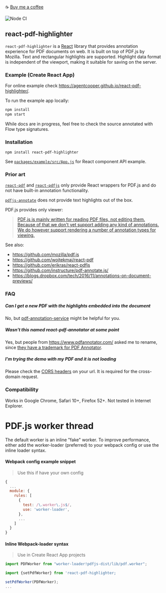 ☕️ [Buy me a coffee](https://www.paypal.com/cgi-bin/webscr?cmd=_s-xclick&hosted_button_id=SC4D2NS8G2JJ8&source=url)

![Node CI](https://github.com/agentcooper/react-pdf-highlighter/workflows/Node%20CI/badge.svg)

## react-pdf-highlighter

`react-pdf-highlighter` is a [React](https://reactjs.org/) library that provides annotation experience for PDF documents on web. It is built on top of PDF.js by Mozilla. Text and rectangular highlights are supported. Highlight
data format is independent of the viewport, making it suitable for saving on the
server.

### Example (Create React App)

For online example check <https://agentcooper.github.io/react-pdf-highlighter/>.

To run the example app locally:

```sh
npm install
npm start
```

While docs are in progress, feel free to check the source annotated with Flow
type signatures.

### Installation

`npm install react-pdf-highlighter`

See
[`packages/example/src/App.js`](https://github.com/agentcooper/react-pdf-highlighter/blob/master/packages/example/src/App.js)
for React component API example.

### Prior art

[`react-pdf`](https://github.com/wojtekmaj/react-pdf) and
[`react-pdfjs`](https://github.com/erikras/react-pdfjs) only provide React
wrappers for PDF.js and do not have built-in annotation functionality.

[`pdfjs-annotate`](https://github.com/instructure/pdf-annotate.js/) does not
provide text highlights out of the box.

PDF.js provides only viewer:

> [PDF.js is mainly written for reading PDF files, not editing them. Because of that we don't yet support adding any kind of annotations. We do however support rendering a number of annotation types for viewing.](https://github.com/mozilla/pdf.js/wiki/Frequently-Asked-Questions#is-it-possible-to-add-annotations-to-a-pdf)

See also:

- <https://github.com/mozilla/pdf.js>
- <https://github.com/wojtekmaj/react-pdf>
- <https://github.com/erikras/react-pdfjs>
- <https://github.com/instructure/pdf-annotate.js/>
- <https://blogs.dropbox.com/tech/2016/11/annotations-on-document-previews/>

### FAQ

##### Can I get a new PDF with the highlights embedded into the document

No, but [pdf-annotation-service](https://github.com/agentcooper/pdf-annotation-service) might be helpful for you.

##### Wasn't this named react-pdf-annotator at some point

Yes, but people from <https://www.pdfannotator.com/> asked me to rename, since [they have a trademark for PDF Annotator](https://www.pdfannotator.com/en/help/infodisclaimer).

##### I'm trying the demo with my PDF and it is not loading

Please check the [CORS headers](https://developer.mozilla.org/en-US/docs/Web/HTTP/CORS) on your url. It is required for the cross-domain request.

### Compatibility

Works in Google Chrome, Safari 10+, Firefox 52+. Not tested in Internet
Explorer.

# PDF.js worker thread

The default worker is an inline "fake" worker. To improve performance, either add the worker-loader (preferred) to your webpack config or use the inline loader syntax.

#### Webpack config example snippet

> Use this if have your own config

```js
{
  ...
  module: {
    rules: [
      {
        test: /\.worker\.js$/,
        use: 'worker-loader',
      },
      ...
    ]
  }
}
```

#### Inline Webpack-loader syntax

> Use in Create React App projects

```js
import PDFWorker from "worker-loader!pdfjs-dist/lib/pdf.worker";

import {setPdfWorker} from 'react-pdf-highlighter;

setPdfWorker(PDFWorker);
...
```
